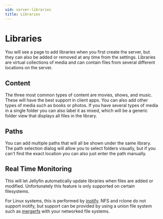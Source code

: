 ```yaml
---
uid: server-libraries
title: Libraries
---
```


# Libraries

You will see a page to add libraries when you first create the server, but they can also be added or removed at any time from the settings. Libraries are virtual collections of media and can contain files from several different locations on the server.

## Content

The three most common types of content are movies, shows, and music. These will have the best support in client apps. You can also add other types of media such as books or photos. If you have several types of media in a single folder you can also label it as mixed, which will be a generic folder view that displays all files in the library.

## Paths

You can add multiple paths that will all be shown under the same library. The path selection dialog will allow you to select folders visually, but if you can't find the exact location you can also just enter the path manually.

## Real Time Monitoring

This will let Jellyfin automatically update libraries when files are added or modified. Unfortunately this feature is only supported on certain filesystems.

For Linux systems, this is performed by [inotify](https://en.wikipedia.org/wiki/Inotify). NFS and rclone do not support inotify, but support can be provided by using a union file system such as [mergerfs](https://github.com/trapexit/mergerfs) with your networked file systems.
